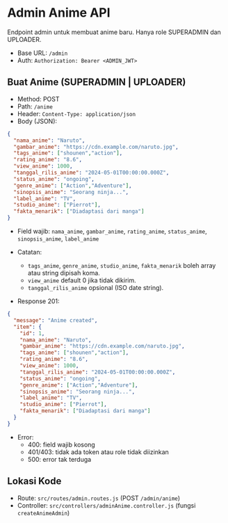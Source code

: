 # Admin Anime API

Endpoint admin untuk membuat anime baru. Hanya role SUPERADMIN dan UPLOADER.

- Base URL: `/admin`
- Auth: `Authorization: Bearer <ADMIN_JWT>`

## Buat Anime (SUPERADMIN | UPLOADER)
- Method: POST
- Path: `/anime`
- Header: `Content-Type: application/json`
- Body (JSON):
```json
{
  "nama_anime": "Naruto",
  "gambar_anime": "https://cdn.example.com/naruto.jpg",
  "tags_anime": ["shounen","action"],
  "rating_anime": "8.6",
  "view_anime": 1000,
  "tanggal_rilis_anime": "2024-05-01T00:00:00.000Z",
  "status_anime": "ongoing",
  "genre_anime": ["Action","Adventure"],
  "sinopsis_anime": "Seorang ninja...",
  "label_anime": "TV",
  "studio_anime": ["Pierrot"],
  "fakta_menarik": ["Diadaptasi dari manga"]
}
```
- Field wajib: `nama_anime`, `gambar_anime`, `rating_anime`, `status_anime`, `sinopsis_anime`, `label_anime`
- Catatan:
  - `tags_anime`, `genre_anime`, `studio_anime`, `fakta_menarik` boleh array atau string dipisah koma.
  - `view_anime` default 0 jika tidak dikirim.
  - `tanggal_rilis_anime` opsional (ISO date string).

- Response 201:
```json
{
  "message": "Anime created",
  "item": {
    "id": 1,
    "nama_anime": "Naruto",
    "gambar_anime": "https://cdn.example.com/naruto.jpg",
    "tags_anime": ["shounen","action"],
    "rating_anime": "8.6",
    "view_anime": 1000,
    "tanggal_rilis_anime": "2024-05-01T00:00:00.000Z",
    "status_anime": "ongoing",
    "genre_anime": ["Action","Adventure"],
    "sinopsis_anime": "Seorang ninja...",
    "label_anime": "TV",
    "studio_anime": ["Pierrot"],
    "fakta_menarik": ["Diadaptasi dari manga"]
  }
}
```

- Error:
  - 400: field wajib kosong
  - 401/403: tidak ada token atau role tidak diizinkan
  - 500: error tak terduga

## Lokasi Kode
- Route: `src/routes/admin.routes.js` (POST `/admin/anime`)
- Controller: `src/controllers/adminAnime.controller.js` (fungsi `createAnimeAdmin`)
